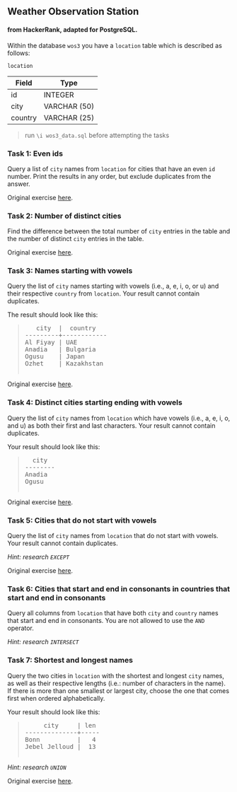 ## Weather Observation Station

#### from HackerRank, adapted for PostgreSQL.

Within the database `wos3` you have a `location` table which is described as follows:

`location`

| Field | Type |
| --- | --- |
| id | INTEGER |
| city | VARCHAR (50) |
| country | VARCHAR (25) |

> run `\i wos3_data.sql` before attempting the tasks

### Task 1: Even ids

Query a list of `city` names from `location` for cities that have an even `id` number. Print the results in any order, but exclude duplicates from the answer.

Original exercise [here](https://www.hackerrank.com/challenges/weather-observation-station-3/problem?isFullScreen=true).

### Task 2: Number of distinct cities

Find the difference between the total number of `city` entries in the table and the number of distinct `city` entries in the table.

Original exercise [here](https://www.hackerrank.com/challenges/weather-observation-station-4/problem?isFullScreen=true).

### Task 3: Names starting with vowels

Query the list of `city` names starting with vowels (i.e., a, e, i, o, or u) and their respective `country` from `location`. Your result cannot contain duplicates.

The result should look like this:

> 
>
> <pre>   city  |  country
> ---------+------------
> Al Fiyay | UAE
> Anadia   | Bulgaria
> Ogusu    | Japan
> Ozhet    | Kazakhstan

Original exercise [here](https://www.hackerrank.com/challenges/weather-observation-station-6/problem?isFullScreen=true).

### Task 4: Distinct cities starting ending with vowels

Query the list of `city` names from `location` which have vowels (i.e., a, e, i, o, and u) as both their first and last characters. Your result cannot contain duplicates.

Your result should look like this:

> 
>
> <pre>  city  
> --------
> Anadia
> Ogusu

Original exercise [here](https://www.hackerrank.com/challenges/weather-observation-station-8/problem?isFullScreen=true).

### Task 5: Cities that do not start with vowels

Query the list of `city` names from `location` that do not start with vowels. Your result cannot contain duplicates.

*Hint: research `EXCEPT`*

Original exercise [here](https://www.hackerrank.com/challenges/weather-observation-station-9/problem?isFullScreen=true).

### Task 6: Cities that start and end in consonants in countries that start and end in consonants

Query all columns from `location` that have both `city` and `country` names that start and end in consonants. You are not allowed to use the `AND` operator.

*Hint: research `INTERSECT`*

### Task 7: Shortest and longest names

Query the two cities in `location` with the shortest and longest `city` names, as well as their respective lengths (i.e.: number of characters in the name). If there is more than one smallest or largest city, choose the one that comes first when ordered alphabetically.

Your result should look like this:

> 
>
> <pre>     city     | len 
> --------------+-----
> Bonn          |   4
> Jebel Jelloud |  13

*Hint: research `UNION`*

Original exercise [here](https://www.hackerrank.com/challenges/weather-observation-station-5/problem?isFullScreen=true).